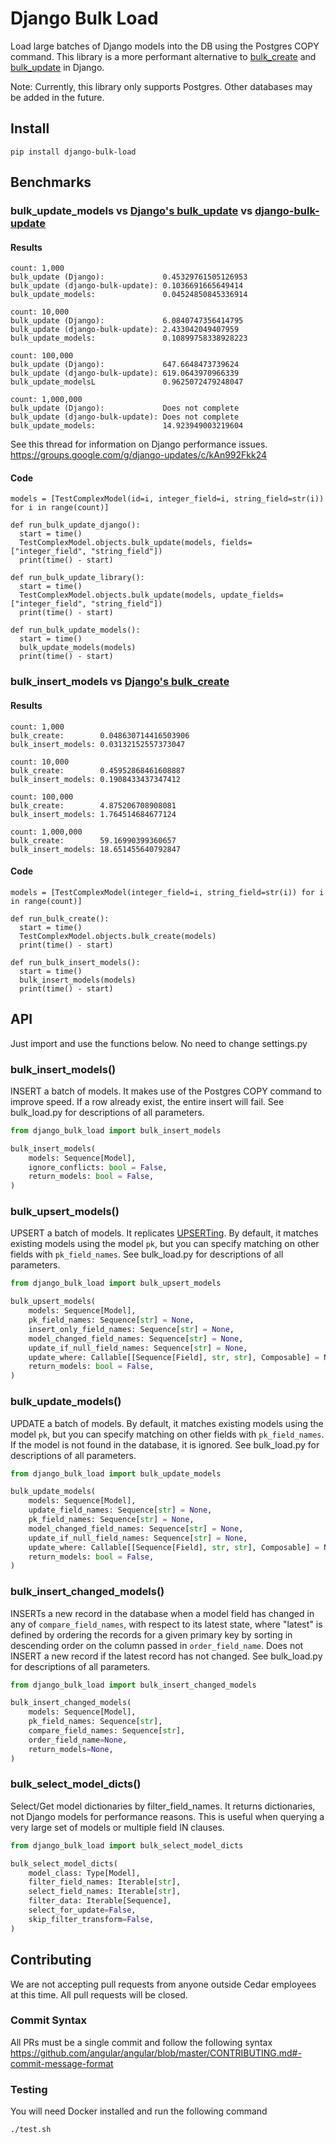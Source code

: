 # Django Bulk Load
Load large batches of Django models into the DB using the Postgres COPY command. This library is a more performant 
alternative to [bulk_create](https://docs.djangoproject.com/en/3.2/ref/models/querysets/#bulk-create) and 
[bulk_update](https://docs.djangoproject.com/en/3.2/ref/models/querysets/#bulk-update) in Django.

Note: Currently, this library only supports Postgres. Other databases may be added in the future.

## Install
```shell
pip install django-bulk-load
```

## Benchmarks
### bulk_update_models vs [Django's bulk_update](https://docs.djangoproject.com/en/dev/ref/models/querysets/#bulk-update) vs [django-bulk-update](https://github.com/aykut/django-bulk-update)

#### Results
```shell
count: 1,000
bulk_update (Django):             0.45329761505126953
bulk_update (django-bulk-update): 0.1036691665649414
bulk_update_models:               0.04524850845336914

count: 10,000
bulk_update (Django):             6.0840747356414795
bulk_update (django-bulk-update): 2.433042049407959
bulk_update_models:               0.10899758338928223

count: 100,000
bulk_update (Django):             647.6648473739624
bulk_update (django-bulk-update): 619.0643970966339
bulk_update_modelsL               0.9625072479248047

count: 1,000,000
bulk_update (Django):             Does not complete
bulk_update (django-bulk-update): Does not complete
bulk_update_models:               14.923949003219604
```
See this thread for information on Django performance issues.
https://groups.google.com/g/django-updates/c/kAn992Fkk24

#### Code
```shell
models = [TestComplexModel(id=i, integer_field=i, string_field=str(i)) for i in range(count)]

def run_bulk_update_django():
  start = time()
  TestComplexModel.objects.bulk_update(models, fields=["integer_field", "string_field"])
  print(time() - start)
  
def run_bulk_update_library():
  start = time()
  TestComplexModel.objects.bulk_update(models, update_fields=["integer_field", "string_field"])
  print(time() - start)
  
def run_bulk_update_models():
  start = time()
  bulk_update_models(models)
  print(time() - start)
```


### bulk_insert_models vs [Django's bulk_create](https://docs.djangoproject.com/en/dev/ref/models/querysets/#bulk-create)
#### Results
```
count: 1,000
bulk_create:        0.048630714416503906
bulk_insert_models: 0.03132152557373047

count: 10,000
bulk_create:        0.45952868461608887
bulk_insert_models: 0.1908433437347412

count: 100,000
bulk_create:        4.875206708908081
bulk_insert_models: 1.764514684677124

count: 1,000,000
bulk_create:        59.16990399360657
bulk_insert_models: 18.651455640792847
```
#### Code
```shell
models = [TestComplexModel(integer_field=i, string_field=str(i)) for i in range(count)]

def run_bulk_create():
  start = time()
  TestComplexModel.objects.bulk_create(models)
  print(time() - start)
  
def run_bulk_insert_models():
  start = time()
  bulk_insert_models(models)
  print(time() - start)
```

## API
Just import and use the functions below. No need to change settings.py

### bulk_insert_models()
INSERT a batch of models. It makes use of the Postgres COPY command to improve speed. If a row already exist, the entire
insert will fail. See bulk_load.py for descriptions of all parameters.

```python
from django_bulk_load import bulk_insert_models

bulk_insert_models(
    models: Sequence[Model],
    ignore_conflicts: bool = False,
    return_models: bool = False,
)
```

### bulk_upsert_models()
UPSERT a batch of models. It replicates [UPSERTing](https://wiki.postgresql.org/wiki/UPSERT). 
By default, it matches existing models using the model `pk`, but you can specify matching on other fields with
`pk_field_names`. See bulk_load.py for descriptions of all parameters.

```python
from django_bulk_load import bulk_upsert_models

bulk_upsert_models(
    models: Sequence[Model],
    pk_field_names: Sequence[str] = None,
    insert_only_field_names: Sequence[str] = None,
    model_changed_field_names: Sequence[str] = None,
    update_if_null_field_names: Sequence[str] = None,
    update_where: Callable[[Sequence[Field], str, str], Composable] = None,
    return_models: bool = False,
)
```

### bulk_update_models()
UPDATE a batch of models. By default, it matches existing models using the model `pk`, but you can specify matching on other fields with
`pk_field_names`. If the model is not found in the database, it is ignored. See bulk_load.py for descriptions of all parameters.

```python
from django_bulk_load import bulk_update_models

bulk_update_models(
    models: Sequence[Model],
    update_field_names: Sequence[str] = None,
    pk_field_names: Sequence[str] = None,
    model_changed_field_names: Sequence[str] = None,
    update_if_null_field_names: Sequence[str] = None,
    update_where: Callable[[Sequence[Field], str, str], Composable] = None,
    return_models: bool = False,
)
```

### bulk_insert_changed_models()
INSERTs a new record in the database when a model field has changed in any of `compare_field_names`,
with respect to its latest state, where "latest" is defined by ordering the records
for a given primary key by sorting in descending order on the column passed in
`order_field_name`. Does not INSERT a new record if the latest record has not changed. See bulk_load.py for descriptions of all parameters.

```python
from django_bulk_load import bulk_insert_changed_models

bulk_insert_changed_models(
    models: Sequence[Model],
    pk_field_names: Sequence[str],
    compare_field_names: Sequence[str],
    order_field_name=None,
    return_models=None,
)
```

### bulk_select_model_dicts()
Select/Get model dictionaries by filter_field_names. It returns dictionaries, not Django
models for performance reasons. This is useful when querying a very large set of models or multiple field IN clauses.
 
```python
from django_bulk_load import bulk_select_model_dicts

bulk_select_model_dicts(
    model_class: Type[Model],
    filter_field_names: Iterable[str],
    select_field_names: Iterable[str],
    filter_data: Iterable[Sequence],
    select_for_update=False,
    skip_filter_transform=False,
)
```

## Contributing
We are not accepting pull requests from anyone outside Cedar employees at this time. 
All pull requests will be closed.

### Commit Syntax
All PRs must be a single commit and follow the following syntax 
https://github.com/angular/angular/blob/master/CONTRIBUTING.md#-commit-message-format

### Testing
You will need Docker installed and run the following command
```
./test.sh
```
